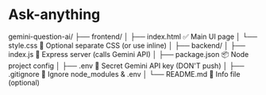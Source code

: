 # Ask-anything

gemini-question-ai/
├── frontend/
│   ├── index.html       ✅ Main UI page
│   └── style.css        🎨 Optional separate CSS (or use inline)
│
├── backend/
│   ├── index.js         🧠 Express server (calls Gemini API)
│   ├── package.json     📦 Node project config
│   ├── .env             🔐 Secret Gemini API key (DON'T push)
│   ├── .gitignore       🚫 Ignore node_modules & .env
│   └── README.md        📘 Info file (optional)